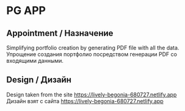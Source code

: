 # PG APP

## Appointment / Назначение
Simplifying portfolio creation by generating PDF file with all the data.  
Упрощение создания портфолио посредством генерации PDF со входящими данными.

## Design / Дизайн
Design taken from the site https://lively-begonia-680727.netlify.app  
Дизайн взят с сайта https://lively-begonia-680727.netlify.app